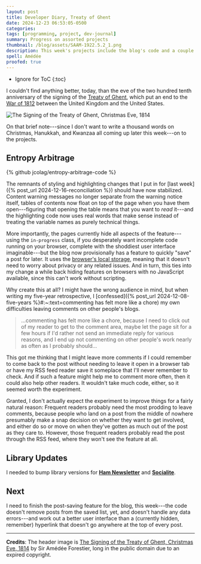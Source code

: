 ```yaml
---
layout: post
title: Developer Diary, Treaty of Ghent
date: 2024-12-23 06:53:05-0500
categories:
tags: [programming, project, dev-journal]
summary: Progress on assorted projects
thumbnail: /blog/assets/SAAM-1922.5.2_1.png
description: This week's projects include the blog's code and a couple of library updates.
spell: Amédée
proofed: true
---
```


* Ignore for ToC
{:toc}

I couldn't find anything better, today, than the eve of the two hundred tenth anniversary of the signing of the [Treaty of Ghent](https://en.wikipedia.org/wiki/Treaty_of_Ghent), which put an end to the [War of 1812](https://en.wikipedia.org/wiki/War_of_1812) between the United Kingdom and the United States.

![The Signing of the Treaty of Ghent, Christmas Eve, 1814](/blog/assets/SAAM-1922.5.2_1.png "Apparently, one side went for frilly militarism and the other opted for business casual and stifled giggles")

On that brief note---since I don't want to write a thousand words on Christmas, Hanukkah, and Kwanzaa all coming up later this week---on to the projects.

## Entropy Arbitrage

{% github jcolag/entropy-arbitrage-code %}

The remnants of styling and highlighting changes that I put in for [last week]({% post_url 2024-12-16-reconciliation %}) should have now stabilized.  Content warning messages no longer separate from the warning notice itself, tables of contents now float on top of the page when you have them open---figuring that opening the table means that you want to *read* it---and the highlighting code now uses real words that make sense instead of treating the variable names as purely technical things.

More importantly, the pages currently hide all aspects of the feature---using the `in-progress` class, if you desperately want incomplete code running on your browser, complete with the shoddiest user interface imaginable---but the blog now provisionally has a feature to quickly "save" a post for later.  It uses the [browser's local storage](https://developer.mozilla.org/en-US/docs/Web/API/Window/localStorage), meaning that it doesn't need to worry about privacy or any related issues.  And in turn, this ties into my change a while back hiding features on browsers with no JavaScript available, since this can't work without scripting.

Why create this at all?  I might have the wrong audience in mind, but when writing my five-year retrospective, I [confessed]({% post_url 2024-12-08-five-years %}#:~:text=commenting has felt more like a chore) my own difficulties leaving comments on other people's blogs.

 > ...commenting has felt more like a chore, because I need to click out of my reader to get to the comment area, maybe let the page sit for a few hours if I'd rather not send an immediate reply for various reasons, and I end up not commenting on other people's work nearly as often as I probably should...

This got me thinking that I might leave more comments if I could remember to come back to the post without needing to leave it open in a browser tab or have my RSS feed reader save it someplace that I'll never remember to check.  And if such a feature might help me to comment more often, then it could also help other readers.  It wouldn't take much code, either, so it seemed worth the experiment.

Granted, I don't actually expect the experiment to improve things for a fairly natural reason:  Frequent readers probably need the most prodding to leave comments, because people who land on a post from the middle of nowhere presumably make a snap decision on whether they want to get involved, and either do so or move on when they've gotten as much out of the post as they care to.  However, those frequent readers probably read the post through the RSS feed, where they won't see the feature at all.

## Library Updates

I needed to bump library versions for [**Ham Newsletter**](https://github.com/jcolag/ham-newsletter) and [**Socialite**](https://github.com/jcolag/socialite).

## Next

I need to finish the post-saving feature for the blog, this week---the code doesn't remove posts from the saved list, yet, and doesn't handle any data errors---and work out a better user interface than a (currently hidden, remember) hyperlink that doesn't go anywhere at the top of every post.

* * *

**Credits**:  The header image is [The Signing of the Treaty of Ghent, Christmas Eve, 1814](https://collections.si.edu/search/detail/edanmdm:saam_1922.5.2) by Sir Amédée Forestier, long in the public domain due to an expired copyright.
